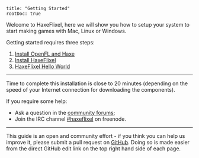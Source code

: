 ```
title: "Getting Started"
rootDoc: true
```

Welcome to HaxeFlixel, here we will show you how to setup your system to start making games with Mac, Linux or Windows.

Getting started requires three steps:

1. [Install OpenFL and Haxe](http://www.openfl.org/download/)
2. [Install HaxeFlixel](/documentation/install-haxeflixel)
4. [HaxeFlixel Hello World](/documentation/hello-world-command-line)

----

Time to complete this installation is close to 20 minutes (depending on the speed of your Internet connection for downloading the components).

If you require some help:
 
- Ask a question in the [community forums](http://forum.haxeflixel.com/);
- Join the IRC channel [#haxeflixel](irc://chat.freenode.net/#haxeflixel) on freenode.

----

This guide is an open and community effort - if you think you can help us improve it, please submit a pull request on 
[GitHub](https://github.com/HaxeFlixel/haxeflixel.com). Doing so is made easier from the direct GitHub edit link on 
the top right hand side of each page.

